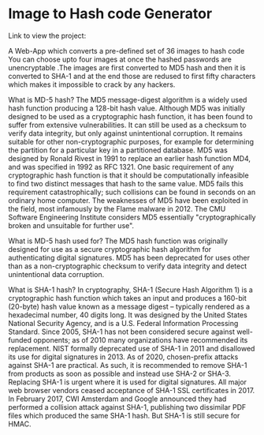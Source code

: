 # Image to Hash code Generator 

Link to view the project: 

 A Web-App which converts a pre-defined set of 36 images to hash code 
          You can choose upto four images at once  the hashed passwords are unencryptable .The images are first converted to MD5 hash and then it is converted to SHA-1  and at the end those are  redused to first fifty characters which makes it impossible to crack by any hackers.

What is MD-5 hash?
          The MD5 message-digest algorithm is a widely used hash function producing a 128-bit hash value. Although MD5 was initially designed to be used as a cryptographic hash function, it has been found to suffer from extensive vulnerabilities. It can still be used as a checksum to verify data integrity, but only against unintentional corruption. It remains suitable for other non-cryptographic purposes, for example for determining the partition for a particular key in a partitioned database.
               MD5 was designed by Ronald Rivest in 1991 to replace an earlier hash function MD4, and was specified in 1992 as RFC 1321.
               One basic requirement of any cryptographic hash function is that it should be computationally infeasible to find two distinct messages that hash to the same value. MD5 fails this requirement catastrophically; such collisions can be found in seconds on an ordinary home computer.
               The weaknesses of MD5 have been exploited in the field, most infamously by the Flame malware in 2012. The CMU Software Engineering Institute considers MD5 essentially "cryptographically broken and unsuitable for further use".

What is MD-5 hash used for?
          The MD5 hash function was originally designed for use as a secure cryptographic hash algorithm for authenticating digital signatures. MD5 has been deprecated for uses other than as a non-cryptographic checksum to verify data integrity and detect unintentional data corruption.

What is SHA-1 hash?
          In cryptography, SHA-1 (Secure Hash Algorithm 1) is a cryptographic hash function which takes an input and produces a 160-bit (20-byte) hash value known as a message digest – typically rendered as a hexadecimal number, 40 digits long. It was designed by the United States National Security Agency, and is a U.S. Federal Information Processing Standard.
               Since 2005, SHA-1 has not been considered secure against well-funded opponents; as of 2010 many organizations have recommended its replacement. NIST formally deprecated use of SHA-1 in 2011 and disallowed its use for digital signatures in 2013. As of 2020, chosen-prefix attacks against SHA-1 are practical. As such, it is recommended to remove SHA-1 from products as soon as possible and instead use SHA-2 or SHA-3. Replacing SHA-1 is urgent where it is used for digital signatures.
              All major web browser vendors ceased acceptance of SHA-1 SSL certificates in 2017. In February 2017, CWI Amsterdam and Google announced they had performed a collision attack against SHA-1, publishing two dissimilar PDF files which produced the same SHA-1 hash. But SHA-1 is still secure for HMAC.

